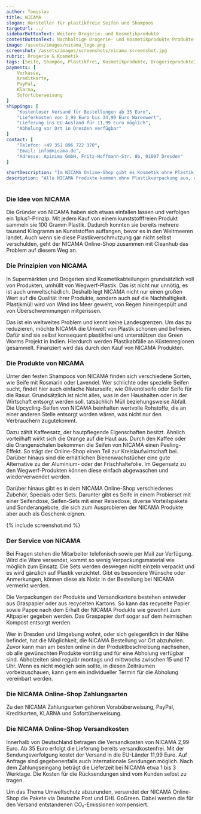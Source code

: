 ```yaml
---
author: Tomislav
title: NICAMA
slogan: Hersteller für plastikfreie Seifen und Shampoos
targetUrl: ../
sidebarButtonText: Weitere Drogerie- und Kosmetikprodukte
contentButtonText: Nachhaltige Drogerie- und Kosmetikprodukte Produkte ansehen
image: /assets/images/nicama_logo.png
screenshot: /assets/images/screenshots/nicama_screenshot.jpg
rubric: Drogerie & Kosmetik
tags: [Seife, Shampoo, Plastikfrei, Kosmetikprodukte, Drogerieprodukte]
payments: [
    Vorkasse,
    Kreditkarte,
    PayPal,
    Klarna,
    Sofortüberweisung
]
shippings: [
    "Kostenloser Versand für Bestellungen ab 35 Euro",
    "Lieferkosten von 2,99 Euro bis 34,99 Euro Warenwert",
    "Lieferung ins EU-Ausland für 11,99 Euro möglich",
    "Abholung vor Ort in Dresden verfügbar"
]
contact: [
    "Telefon: +49 351 896 722 370",
    "Email: info@nicama.de",
    "Adresse: Apinima GmbH, Fritz-Hoffmann-Str. 8b, 01097 Dresden"
]

shortDescription: "Im NICAMA Online-Shop gibt es Kosmetik ohne Plastik. Das Sortiment beinhaltet neben festen Shampoos, Seifen und Upcycling-Seifen auch Zubehör, wie Seifenhalter und Bienenwachstücher."
description: "Alle NICAMA Produkte kommen ohne Plastikverpackung aus, denn es finden sich Plastikpartikel bereits von der Arktis bis in die Tiefsee. Plastik zu verbannen, ist aber noch nicht alles, was dieser Online-Shop bewirkt. Zusammen mit einem Partner bekämpft NICAMA die weltweite Plastikkrise."
--- 
```


### Die Idee von NICAMA

Die Gründer von NICAMA haben sich etwas einfallen lassen und verfolgen ein 1plus1-Prinzip. Mit jedem Kauf von einem kunststofffreien Produkt sammeln sie 100 Gramm Plastik. Dadurch konnten sie bereits mehrere tausend Kilogramm an Kunststoffen auffangen, bevor es in den Weltmeeren landet. Auch wenn sie diese Plastikverschmutzung gar nicht selbst verschulden, geht der NICAMA Online-Shop zusammen mit Cleanhub das Problem auf diesem Weg an.

### Die Prinzipien von NICAMA

In Supermärkten und Drogerien sind Kosmetikabteilungen grundsätzlich voll von Produkten, umhüllt von Wegwerf-Plastik. Das ist nicht nur unnötig, es ist auch umweltschädlich. Deshalb legt NICAMA nicht nur einen großen Wert auf die Qualität ihrer Produkte, sondern auch auf die Nachhaltigkeit. Plastikmüll wird von Wind ins Meer geweht, von Regen hineingespült und von Überschwemmungen mitgerissen.

Das ist ein weltweites Problem und kennt keine Landesgrenzen. Um das zu reduzieren, möchte NICAMA die Umwelt von Plastik schonen und befreien. Dafür sind sie selbst konsequent plastikfrei und unterstützen das Green Worms Projekt in Indien. Hierdurch werden Plastikabfälle an Küstenregionen gesammelt. Finanziert wird das durch den Kauf von NICAMA Produkten.

### Die Produkte von NICAMA

Unter den festen Shampoos von NICAMA finden sich verschiedene Sorten, wie Seife mit Rosmarin oder Lavendel. Wer schlichte oder spezielle Seifen sucht, findet hier auch einfache Naturseife, wie Olivenölseife oder Seife für die Rasur. Grundsätzlich ist nicht alles, was in den Haushalten oder in der Wirtschaft entsorgt werden soll, tatsächlich Müll beziehungsweise Abfall. Die Upcycling-Seifen von NICAMA beinhalten wertvolle Rohstoffe, die an einer anderen Stelle entsorgt worden wären, was nicht nur den Verbrauchern zugutekommt.

Dazu zählt Kaffeesatz, der hautpflegende Eigenschaften besitzt. Ähnlich vorteilhaft wirkt sich die Orange auf die Haut aus. Durch den Kaffee oder die Orangenschalen bekommen die Seifen von NICAMA einen Peeling-Effekt. So trägt der Online-Shop einen Teil zur Kreislaufwirtschaft bei. Darüber hinaus sind die erhältlichen Bienenwachstücher eine gute Alternative zu der Aluminium- oder der Frischhaltefolie. Im Gegensatz zu den Wegwerf-Produkten können diese einfach abgewaschen und wiederverwendet werden.

Darüber hinaus gibt es in dem NICAMA Online-Shop verschiedenes Zubehör, Specials oder Sets. Darunter gibt es Seife in einem Probierset mit einer Seifendose, Seifen-Sets mit einer Reisedose, diverse Vorteilspakete und Sonderangebote, die sich zum Ausprobieren der NICAMA Produkte aber auch als Geschenk eignen.

{% include screenshot.md %}

### Der Service von NICAMA

Bei Fragen stehen die Mitarbeiter telefonisch sowie per Mail zur Verfügung. Wird die Ware versendet, kommt so wenig Verpackungsmaterial wie möglich zum Einsatz. Die Sets werden deswegen nicht einzeln verpackt und es wird gänzlich auf Plastik verzichtet. Gibt es besondere Wünsche oder Anmerkungen, können diese als Notiz in der Bestellung bei NICAMA vermerkt werden.

Die Verpackungen der Produkte und Versandkartons bestehen entweder aus Graspapier oder aus recycelten Kartons. So kann das recycelte Papier sowie Pappe nach dem Erhalt der NICAMA Produkte wie gewohnt zum Altpapier gegeben werden. Das Graspapier darf sogar auf dem heimischen Kompost entsorgt werden.

Wer in Dresden und Umgebung wohnt, oder sich gelegentlich in der Nähe befindet, hat die Möglichkeit, die NICAMA Bestellung vor Ort abzuholen. Zuvor kann man am besten online in der Produktbeschreibung nachsehen, ob alle gewünschten Produkte vorrätig und für eine Abholung verfügbar sind. Abholzeiten sind regulär montags und mittwochs zwischen 15 und 17 Uhr. Wenn es nicht möglich sein sollte, in diesen Zeiträumen vorbeizuschauen, kann gern ein individueller Termin für die Abholung vereinbart werden.

### Die NICAMA Online-Shop Zahlungsarten

Zu den NICAMA Zahlungsarten gehören Vorabüberweisung, PayPal, Kreditkarten, KLARNA und Sofortüberweisung.

### Die NICAMA Online-Shop Versandkosten

Innerhalb von Deutschland betragen die Versandkosten von NICAMA 2,99 Euro. Ab 35 Euro erfolgt die Lieferung bereits versandkostenfrei. Mit der Sendungsverfolgung kostet der Versand in die EU-Länder 11,99 Euro. Auf Anfrage sind gegebenenfalls auch internationale Sendungen möglich. Nach dem Zahlungseingang beträgt die Lieferzeit bei NICAMA etwa 1 bis 3 Werktage. Die Kosten für die Rücksendungen sind vom Kunden selbst zu tragen.

Um das Thema Umweltschutz abzurunden, versendet der NICAMA Online-Shop die Pakete via Deutsche Post und DHL GoGreen. Dabei werden die für den Versand entstandenen CO₂-Emissionen kompensiert.